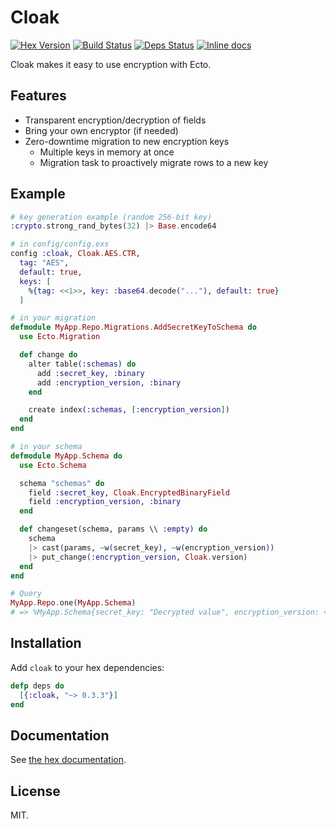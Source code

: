 Cloak
======

[![Hex Version](http://img.shields.io/hexpm/v/cloak.svg)](https://hex.pm/packages/cloak)
[![Build Status](https://travis-ci.org/danielberkompas/cloak.svg?branch=master)](https://travis-ci.org/danielberkompas/cloak)
[![Deps Status](https://beta.hexfaktor.org/badge/all/github/danielberkompas/cloak.svg)](https://beta.hexfaktor.org/github/danielberkompas/cloak)
[![Inline docs](http://inch-ci.org/github/danielberkompas/cloak.svg?branch=master)](http://inch-ci.org/github/danielberkompas/cloak)

Cloak makes it easy to use encryption with Ecto.

## Features

- Transparent encryption/decryption of fields
- Bring your own encryptor (if needed)
- Zero-downtime migration to new encryption keys
    - Multiple keys in memory at once
    - Migration task to proactively migrate rows to a new key

## Example

```elixir
# key generation example (random 256-bit key)
:crypto.strong_rand_bytes(32) |> Base.encode64

# in config/config.exs
config :cloak, Cloak.AES.CTR,
  tag: "AES",
  default: true,
  keys: [
    %{tag: <<1>>, key: :base64.decode("..."), default: true}
  ]

# in your migration
defmodule MyApp.Repo.Migrations.AddSecretKeyToSchema do
  use Ecto.Migration

  def change do
    alter table(:schemas) do
      add :secret_key, :binary
      add :encryption_version, :binary
    end

    create index(:schemas, [:encryption_version])
  end
end

# in your schema
defmodule MyApp.Schema do
  use Ecto.Schema

  schema "schemas" do
    field :secret_key, Cloak.EncryptedBinaryField
    field :encryption_version, :binary
  end

  def changeset(schema, params \\ :empty) do
    schema
    |> cast(params, ~w(secret_key), ~w(encryption_version))
    |> put_change(:encryption_version, Cloak.version)
  end
end

# Query
MyApp.Repo.one(MyApp.Schema)
# => %MyApp.Schema{secret_key: "Decrypted value", encryption_version: <<"AES", 1>>}
```

## Installation

Add `cloak` to your hex dependencies:

```elixir
defp deps do
  [{:cloak, "~> 0.3.3"}]
end
```

## Documentation

See [the hex documentation](http://hexdocs.pm/cloak).

## License

MIT.
